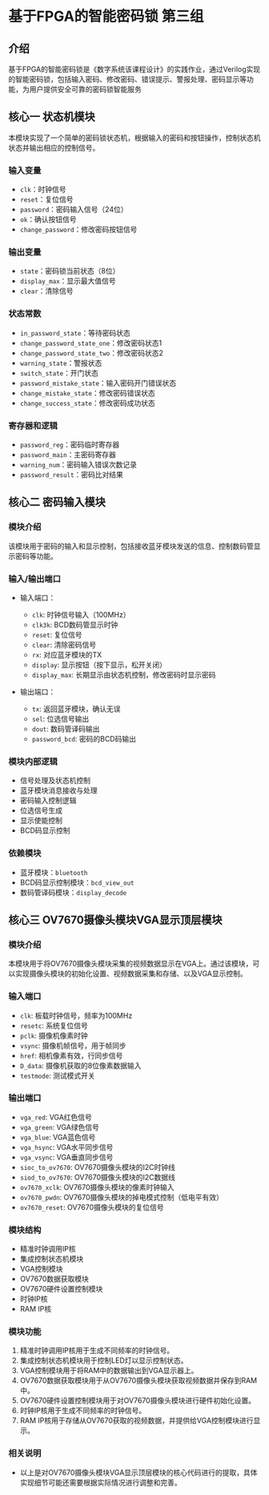 # 基于FPGA的智能密码锁 第三组

## 介绍

基于FPGA的智能密码锁是《数字系统该课程设计》的实践作业，通过Verilog实现的智能密码锁，包括输入密码、修改密码、错误提示、警报处理、密码显示等功能，为用户提供安全可靠的密码锁智能服务

## 核心一 状态机模块

本模块实现了一个简单的密码锁状态机，根据输入的密码和按钮操作，控制状态机状态并输出相应的控制信号。

### 输入变量

- `clk`：时钟信号
- `reset`：复位信号
- `password`：密码输入信号（24位）
- `ok`：确认按钮信号
- `change_password`：修改密码按钮信号

### 输出变量

- `state`：密码锁当前状态（8位）
- `display_max`：显示最大值信号
- `clear`：清除信号

### 状态常数

- `in_password_state`：等待密码状态
- `change_password_state_one`：修改密码状态1
- `change_password_state_two`：修改密码状态2
- `warning_state`：警报状态
- `switch_state`：开门状态
- `password_mistake_state`：输入密码开门错误状态
- `change_mistake_state`：修改密码错误状态
- `change_success_state`：修改密码成功状态

### 寄存器和逻辑

- `password_reg`：密码临时寄存器
- `password_main`：主密码寄存器
- `warning_num`：密码输入错误次数记录
- `password_result`：密码比对结果

## 核心二 密码输入模块

### 模块介绍

该模块用于密码的输入和显示控制，包括接收蓝牙模块发送的信息、控制数码管显示密码等功能。

### 输入/输出端口

- 输入端口：
  - `clk`: 时钟信号输入（100MHz）
  - `clk3k`: BCD数码管显示时钟
  - `reset`: 复位信号
  - `clear`: 清除密码信号
  - `rx`: 对应蓝牙模块的TX
  - `display`: 显示按钮（按下显示，松开关闭）
  - `display_max`: 长期显示由状态机控制，修改密码时显示密码

- 输出端口：
  - `tx`: 返回蓝牙模块，确认无误
  - `sel`: 位选信号输出
  - `dout`: 数码管译码输出
  - `password_bcd`: 密码的BCD码输出

### 模块内部逻辑

- 信号处理及状态机控制
- 蓝牙模块消息接收与处理
- 密码输入控制逻辑
- 位选信号生成
- 显示使能控制
- BCD码显示控制

### 依赖模块

- 蓝牙模块：`bluetooth`
- BCD码显示控制模块：`bcd_view_out`
- 数码管译码模块：`display_decode`

## 核心三 OV7670摄像头模块VGA显示顶层模块

### 模块介绍

本模块用于将OV7670摄像头模块采集的视频数据显示在VGA上。通过该模块，可以实现摄像头模块的初始化设置、视频数据采集和存储、以及VGA显示控制。

### 输入端口

- `clk`: 板载时钟信号，频率为100MHz
- `resetc`: 系统复位信号
- `pclk`: 摄像机像素时钟
- `vsync`: 摄像机帧信号，用于帧同步
- `href`: 相机像素有效，行同步信号
- `D_data`: 摄像机获取的8位像素数据输入
- `testmode`: 测试模式开关

### 输出端口

- `vga_red`: VGA红色信号
- `vga_green`: VGA绿色信号
- `vga_blue`: VGA蓝色信号
- `vga_hsync`: VGA水平同步信号
- `vga_vsync`: VGA垂直同步信号
- `sioc_to_ov7670`: OV7670摄像头模块的I2C时钟线
- `siod_to_ov7670`: OV7670摄像头模块的I2C数据线
- `ov7670_xclk`: OV7670摄像头模块的像素时钟输入
- `ov7670_pwdn`: OV7670摄像头模块的掉电模式控制（低电平有效）
- `ov7670_reset`: OV7670摄像头模块的复位信号

### 模块结构

- 精准时钟调用IP核
- 集成控制状态机模块
- VGA控制模块
- OV7670数据获取模块
- OV7670硬件设置控制模块
- 时钟IP核
- RAM IP核

### 模块功能

1. 精准时钟调用IP核用于生成不同频率的时钟信号。
2. 集成控制状态机模块用于控制LED灯以显示控制状态。
3. VGA控制模块用于将RAM中的数据输出到VGA显示器上。
4. OV7670数据获取模块用于从OV7670摄像头模块获取视频数据并保存到RAM中。
5. OV7670硬件设置控制模块用于对OV7670摄像头模块进行硬件初始化设置。
6. 时钟IP核用于生成不同频率的时钟信号。
7. RAM IP核用于存储从OV7670获取的视频数据，并提供给VGA控制模块进行显示。

### 相关说明

- 以上是对OV7670摄像头模块VGA显示顶层模块的核心代码进行的提取，具体实现细节可能还需要根据实际情况进行调整和完善。
